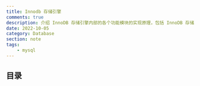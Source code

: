 ```yaml
---
title: Innodb 存储引擎
comments: true
description: 介绍 InnoDB 存储引擎内部的各个功能模块的实现原理，包括 InnoDB 存储引擎的体系结构、内存中的数据结构、基于 InnoDB 存储引擎的表和页的物理存储、索引与算法、文件、锁、事务、备份与恢复，以及 InnoDB 的性能调优等重要的知识
date: 2022-10-05
category: Database
section: note
tags:
    - mysql
---
```


## 目录